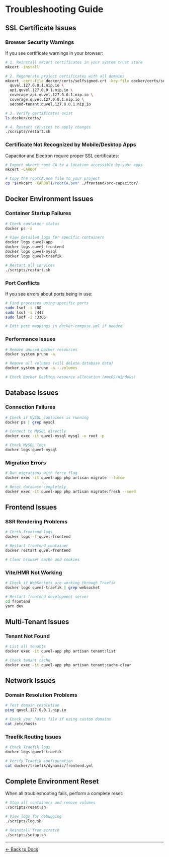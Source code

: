 # Troubleshooting Guide

## SSL Certificate Issues

### Browser Security Warnings

If you see certificate warnings in your browser:

```bash
# 1. Reinstall mkcert certificates in your system trust store
mkcert -install

# 2. Regenerate project certificates with all domains
mkcert -cert-file docker/certs/selfsigned.crt -key-file docker/certs/selfsigned.key \
  quvel.127.0.0.1.nip.io \
  api.quvel.127.0.0.1.nip.io \
  coverage-api.quvel.127.0.0.1.nip.io \
  coverage.quvel.127.0.0.1.nip.io \
  second-tenant.quvel.127.0.0.1.nip.io

# 3. Verify certificates exist
ls docker/certs/

# 4. Restart services to apply changes
./scripts/restart.sh
```

### Certificate Not Recognized by Mobile/Desktop Apps

Capacitor and Electron require proper SSL certificates:

```bash
# Export mkcert root CA to a location accessible by your apps
mkcert -CAROOT

# Copy the rootCA.pem file to your project
cp "$(mkcert -CAROOT)/rootCA.pem" ./frontend/src-capacitor/
```

## Docker Environment Issues

### Container Startup Failures

```bash
# Check container status
docker ps -a

# View detailed logs for specific containers
docker logs quvel-app
docker logs quvel-frontend
docker logs quvel-mysql
docker logs quvel-traefik

# Restart all services
./scripts/restart.sh
```

### Port Conflicts

If you see errors about ports being in use:

```bash
# Find processes using specific ports
sudo lsof -i :80
sudo lsof -i :443
sudo lsof -i :3306

# Edit port mappings in docker-compose.yml if needed
```

### Performance Issues

```bash
# Remove unused Docker resources
docker system prune -a

# Remove all volumes (will delete database data)
docker system prune -a --volumes

# Check Docker Desktop resource allocation (macOS/Windows)
```

## Database Issues

### Connection Failures

```bash
# Check if MySQL container is running
docker ps | grep mysql

# Connect to MySQL directly
docker exec -it quvel-mysql mysql -u root -p

# Check MySQL logs
docker logs quvel-mysql
```

### Migration Errors

```bash
# Run migrations with force flag
docker exec -it quvel-app php artisan migrate --force

# Reset database completely
docker exec -it quvel-app php artisan migrate:fresh --seed
```

## Frontend Issues

### SSR Rendering Problems

```bash
# Check frontend logs
docker logs -f quvel-frontend

# Restart frontend container
docker restart quvel-frontend

# Clear browser cache and cookies
```

### Vite/HMR Not Working

```bash
# Check if WebSockets are working through Traefik
docker logs quvel-traefik | grep websocket

# Restart frontend development server
cd frontend
yarn dev
```

## Multi-Tenant Issues

### Tenant Not Found

```bash
# List all tenants
docker exec -it quvel-app php artisan tenant:list

# Check tenant cache
docker exec -it quvel-app php artisan tenant:cache-clear
```

## Network Issues

### Domain Resolution Problems

```bash
# Test domain resolution
ping quvel.127.0.0.1.nip.io

# Check your hosts file if using custom domains
cat /etc/hosts
```

### Traefik Routing Issues

```bash
# Check Traefik logs
docker logs quvel-traefik

# Verify Traefik configuration
cat docker/traefik/dynamic/frontend.yml
```

## Complete Environment Reset

When all troubleshooting fails, perform a complete reset:

```bash
# Stop all containers and remove volumes
./scripts/reset.sh

# View logs for debugging
./scripts/log.sh

# Reinstall from scratch
./scripts/setup.sh
```

---

[← Back to Docs](./README.md)
